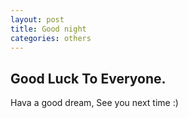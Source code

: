 ```yaml
---
layout: post
title: Good night
categories: others
---
```


## Good Luck To Everyone.
Hava a good dream, See you next time :)